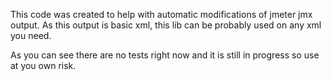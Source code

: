 This code was created to help with automatic modifications of jmeter jmx
output. As this output is basic xml, this lib can be probably used on
any xml you need.

As you can see there are no tests right now and it is still in progress so
use at you own risk.
